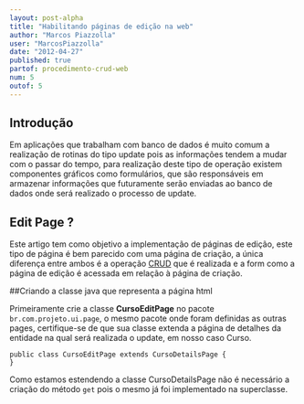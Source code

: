 ```yaml
---
layout: post-alpha
title: "Habilitando páginas de edição na web"
author: "Marcos Piazzolla"
user: "MarcosPiazzolla"
date: "2012-04-27"
published: true 
partof: procedimento-crud-web
num: 5
outof: 5
---
```


## Introdução

Em aplicações que trabalham com banco de dados é muito comum a realização de rotinas do tipo update 
pois as informações tendem a mudar com o passar do tempo, para realização deste tipo de operação
existem componentes gráficos como formulários, que são responsáveis em armazenar informações que
futuramente serão enviadas ao banco de dados onde será realizado o processo de update.

## Edit Page ?

Este artigo tem como objetivo a implementação de páginas de edição, este tipo de página é bem
parecido com uma página de criação, a única diferença entre ambos é a operação
<a href="http://pt.wikipedia.org/wiki/CRUD">CRUD</a> que é realizada e a form como a página de
edição é acessada em relação à página de criação.

##Criando a classe java que representa a página html

Primeiramente crie a classe __CursoEditPage__ no pacote `br.com.projeto.ui.page`, o mesmo pacote
onde foram definidas as outras pages, certifique-se de que sua classe extenda a página de detalhes
da entidade na qual será realizada o update, em nosso caso Curso.

	public class CursoEditPage extends CursoDetailsPage {
	}

Como estamos estendendo a classe CursoDetailsPage não é necessário a criação do método `get` pois
o mesmo já foi implementado na superclasse.